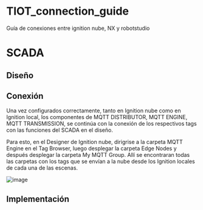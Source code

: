 # TIOT_connection_guide
Guía de conexiones entre ignition nube, NX y robotstudio

# SCADA

## Diseño

## Conexión

Una vez configurados correctamente, tanto en Ignition nube como en Ignition local, los componentes de MQTT DISTRIBUTOR, MQTT ENGINE, MQTT TRANSMISSION, se continúa con la conexión de los respectivos tags con las funciones del SCADA en el diseño.

Para esto, en el Designer de Ignition nube, dirigrise a la carpeta MQTT Engine en el Tag Browser, luego desplegar la carpeta Edge Nodes y después desplegar la carpeta My MQTT Group. Allí se encontraran todas las carpetas con los tags que se envían a la nube desde los Ignition locales de cada una de las escenas.

![image](https://github.com/jsduenass/TIOT_connection_guide/assets/80609467/e36c0c67-3a7c-4f1f-927d-875897f0ae4c)


## Implementación
